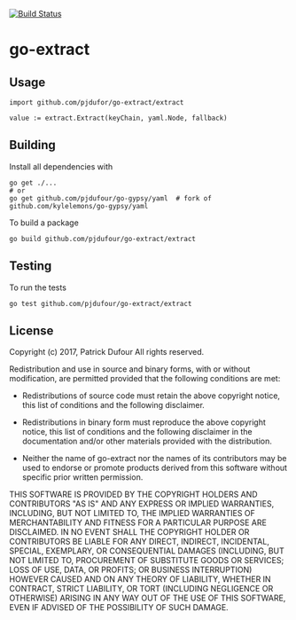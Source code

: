 [![Build Status](https://travis-ci.org/pjdufour/go-extract.svg?branch=master)](https://travis-ci.org/pjdufour/go-extract)

# go-extract


## Usage

```
import github.com/pjdufor/go-extract/extract

value := extract.Extract(keyChain, yaml.Node, fallback)
```

## Building

Install all dependencies with

```shell
go get ./...
# or
go get github.com/pjdufour/go-gypsy/yaml  # fork of github.com/kylelemons/go-gypsy/yaml
```

To build a package

```shell
go build github.com/pjdufour/go-extract/extract
```


## Testing

To run the tests

```shell
go test github.com/pjdufour/go-extract/extract
```

## License

Copyright (c) 2017, Patrick Dufour
All rights reserved.

Redistribution and use in source and binary forms, with or without
modification, are permitted provided that the following conditions are met:

* Redistributions of source code must retain the above copyright notice, this
  list of conditions and the following disclaimer.

* Redistributions in binary form must reproduce the above copyright notice,
  this list of conditions and the following disclaimer in the documentation
  and/or other materials provided with the distribution.

* Neither the name of go-extract nor the names of its
  contributors may be used to endorse or promote products derived from
  this software without specific prior written permission.

THIS SOFTWARE IS PROVIDED BY THE COPYRIGHT HOLDERS AND CONTRIBUTORS "AS IS"
AND ANY EXPRESS OR IMPLIED WARRANTIES, INCLUDING, BUT NOT LIMITED TO, THE
IMPLIED WARRANTIES OF MERCHANTABILITY AND FITNESS FOR A PARTICULAR PURPOSE ARE
DISCLAIMED. IN NO EVENT SHALL THE COPYRIGHT HOLDER OR CONTRIBUTORS BE LIABLE
FOR ANY DIRECT, INDIRECT, INCIDENTAL, SPECIAL, EXEMPLARY, OR CONSEQUENTIAL
DAMAGES (INCLUDING, BUT NOT LIMITED TO, PROCUREMENT OF SUBSTITUTE GOODS OR
SERVICES; LOSS OF USE, DATA, OR PROFITS; OR BUSINESS INTERRUPTION) HOWEVER
CAUSED AND ON ANY THEORY OF LIABILITY, WHETHER IN CONTRACT, STRICT LIABILITY,
OR TORT (INCLUDING NEGLIGENCE OR OTHERWISE) ARISING IN ANY WAY OUT OF THE USE
OF THIS SOFTWARE, EVEN IF ADVISED OF THE POSSIBILITY OF SUCH DAMAGE.
